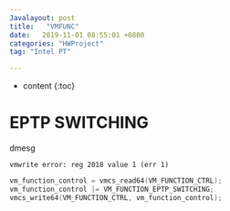 ```yaml
---
Javalayout: post
title:   "VMFUNC"
date:   2019-11-01 08:55:01 +0800
categories: "HWProject"
tag: "Intel PT"

---
```


* content
{:toc}




# EPTP SWITCHING

dmesg

```shell
vmwrite error: reg 2018 value 1 (err 1)
```



```C
vm_function_control = vmcs_read64(VM_FUNCTION_CTRL);
vm_function_control |= VM_FUNCTION_EPTP_SWITCHING;
vmcs_write64(VM_FUNCTION_CTRL, vm_function_control);
```

